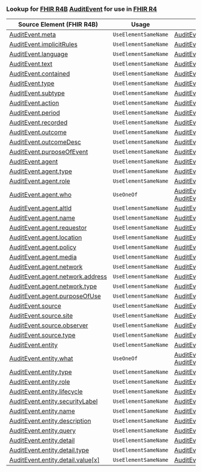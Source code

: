 ### Lookup for [FHIR R4B](https://hl7.org/fhir/R4B/) [AuditEvent](https://hl7.org/fhir/R4B/AuditEvent.html) for use in [FHIR R4](https://hl7.org/fhir/R4/)

| Source Element (FHIR R4B) | Usage | Target |
| -------------- | ----- | ------ |
| [AuditEvent.meta](https://hl7.org/fhir/R4B/AuditEvent.html#resource) | `UseElementSameName` | [AuditEvent.meta](https://hl7.org/fhir/R4/AuditEvent.html#resource) |
| [AuditEvent.implicitRules](https://hl7.org/fhir/R4B/AuditEvent.html#resource) | `UseElementSameName` | [AuditEvent.implicitRules](https://hl7.org/fhir/R4/AuditEvent.html#resource) |
| [AuditEvent.language](https://hl7.org/fhir/R4B/AuditEvent.html#resource) | `UseElementSameName` | [AuditEvent.language](https://hl7.org/fhir/R4/AuditEvent.html#resource) |
| [AuditEvent.text](https://hl7.org/fhir/R4B/AuditEvent.html#resource) | `UseElementSameName` | [AuditEvent.text](https://hl7.org/fhir/R4/AuditEvent.html#resource) |
| [AuditEvent.contained](https://hl7.org/fhir/R4B/AuditEvent.html#resource) | `UseElementSameName` | [AuditEvent.contained](https://hl7.org/fhir/R4/AuditEvent.html#resource) |
| [AuditEvent.type](https://hl7.org/fhir/R4B/AuditEvent.html#resource) | `UseElementSameName` | [AuditEvent.type](https://hl7.org/fhir/R4/AuditEvent.html#resource) |
| [AuditEvent.subtype](https://hl7.org/fhir/R4B/AuditEvent.html#resource) | `UseElementSameName` | [AuditEvent.subtype](https://hl7.org/fhir/R4/AuditEvent.html#resource) |
| [AuditEvent.action](https://hl7.org/fhir/R4B/AuditEvent.html#resource) | `UseElementSameName` | [AuditEvent.action](https://hl7.org/fhir/R4/AuditEvent.html#resource) |
| [AuditEvent.period](https://hl7.org/fhir/R4B/AuditEvent.html#resource) | `UseElementSameName` | [AuditEvent.period](https://hl7.org/fhir/R4/AuditEvent.html#resource) |
| [AuditEvent.recorded](https://hl7.org/fhir/R4B/AuditEvent.html#resource) | `UseElementSameName` | [AuditEvent.recorded](https://hl7.org/fhir/R4/AuditEvent.html#resource) |
| [AuditEvent.outcome](https://hl7.org/fhir/R4B/AuditEvent.html#resource) | `UseElementSameName` | [AuditEvent.outcome](https://hl7.org/fhir/R4/AuditEvent.html#resource) |
| [AuditEvent.outcomeDesc](https://hl7.org/fhir/R4B/AuditEvent.html#resource) | `UseElementSameName` | [AuditEvent.outcomeDesc](https://hl7.org/fhir/R4/AuditEvent.html#resource) |
| [AuditEvent.purposeOfEvent](https://hl7.org/fhir/R4B/AuditEvent.html#resource) | `UseElementSameName` | [AuditEvent.purposeOfEvent](https://hl7.org/fhir/R4/AuditEvent.html#resource) |
| [AuditEvent.agent](https://hl7.org/fhir/R4B/AuditEvent.html#resource) | `UseElementSameName` | [AuditEvent.agent](https://hl7.org/fhir/R4/AuditEvent.html#resource) |
| [AuditEvent.agent.type](https://hl7.org/fhir/R4B/AuditEvent.html#resource) | `UseElementSameName` | [AuditEvent.agent.type](https://hl7.org/fhir/R4/AuditEvent.html#resource) |
| [AuditEvent.agent.role](https://hl7.org/fhir/R4B/AuditEvent.html#resource) | `UseElementSameName` | [AuditEvent.agent.role](https://hl7.org/fhir/R4/AuditEvent.html#resource) |
| [AuditEvent.agent.who](https://hl7.org/fhir/R4B/AuditEvent.html#resource) | `UseOneOf` | [AuditEvent.agent.who](https://hl7.org/fhir/R4/AuditEvent.html#resource)<br />[AuditEvent.agent.who](https://hl7.org/fhir/R4/AuditEvent.html#resource) |
| [AuditEvent.agent.altId](https://hl7.org/fhir/R4B/AuditEvent.html#resource) | `UseElementSameName` | [AuditEvent.agent.altId](https://hl7.org/fhir/R4/AuditEvent.html#resource) |
| [AuditEvent.agent.name](https://hl7.org/fhir/R4B/AuditEvent.html#resource) | `UseElementSameName` | [AuditEvent.agent.name](https://hl7.org/fhir/R4/AuditEvent.html#resource) |
| [AuditEvent.agent.requestor](https://hl7.org/fhir/R4B/AuditEvent.html#resource) | `UseElementSameName` | [AuditEvent.agent.requestor](https://hl7.org/fhir/R4/AuditEvent.html#resource) |
| [AuditEvent.agent.location](https://hl7.org/fhir/R4B/AuditEvent.html#resource) | `UseElementSameName` | [AuditEvent.agent.location](https://hl7.org/fhir/R4/AuditEvent.html#resource) |
| [AuditEvent.agent.policy](https://hl7.org/fhir/R4B/AuditEvent.html#resource) | `UseElementSameName` | [AuditEvent.agent.policy](https://hl7.org/fhir/R4/AuditEvent.html#resource) |
| [AuditEvent.agent.media](https://hl7.org/fhir/R4B/AuditEvent.html#resource) | `UseElementSameName` | [AuditEvent.agent.media](https://hl7.org/fhir/R4/AuditEvent.html#resource) |
| [AuditEvent.agent.network](https://hl7.org/fhir/R4B/AuditEvent.html#resource) | `UseElementSameName` | [AuditEvent.agent.network](https://hl7.org/fhir/R4/AuditEvent.html#resource) |
| [AuditEvent.agent.network.address](https://hl7.org/fhir/R4B/AuditEvent.html#resource) | `UseElementSameName` | [AuditEvent.agent.network.address](https://hl7.org/fhir/R4/AuditEvent.html#resource) |
| [AuditEvent.agent.network.type](https://hl7.org/fhir/R4B/AuditEvent.html#resource) | `UseElementSameName` | [AuditEvent.agent.network.type](https://hl7.org/fhir/R4/AuditEvent.html#resource) |
| [AuditEvent.agent.purposeOfUse](https://hl7.org/fhir/R4B/AuditEvent.html#resource) | `UseElementSameName` | [AuditEvent.agent.purposeOfUse](https://hl7.org/fhir/R4/AuditEvent.html#resource) |
| [AuditEvent.source](https://hl7.org/fhir/R4B/AuditEvent.html#resource) | `UseElementSameName` | [AuditEvent.source](https://hl7.org/fhir/R4/AuditEvent.html#resource) |
| [AuditEvent.source.site](https://hl7.org/fhir/R4B/AuditEvent.html#resource) | `UseElementSameName` | [AuditEvent.source.site](https://hl7.org/fhir/R4/AuditEvent.html#resource) |
| [AuditEvent.source.observer](https://hl7.org/fhir/R4B/AuditEvent.html#resource) | `UseElementSameName` | [AuditEvent.source.observer](https://hl7.org/fhir/R4/AuditEvent.html#resource) |
| [AuditEvent.source.type](https://hl7.org/fhir/R4B/AuditEvent.html#resource) | `UseElementSameName` | [AuditEvent.source.type](https://hl7.org/fhir/R4/AuditEvent.html#resource) |
| [AuditEvent.entity](https://hl7.org/fhir/R4B/AuditEvent.html#resource) | `UseElementSameName` | [AuditEvent.entity](https://hl7.org/fhir/R4/AuditEvent.html#resource) |
| [AuditEvent.entity.what](https://hl7.org/fhir/R4B/AuditEvent.html#resource) | `UseOneOf` | [AuditEvent.entity.what](https://hl7.org/fhir/R4/AuditEvent.html#resource)<br />[AuditEvent.entity.what](https://hl7.org/fhir/R4/AuditEvent.html#resource) |
| [AuditEvent.entity.type](https://hl7.org/fhir/R4B/AuditEvent.html#resource) | `UseElementSameName` | [AuditEvent.entity.type](https://hl7.org/fhir/R4/AuditEvent.html#resource) |
| [AuditEvent.entity.role](https://hl7.org/fhir/R4B/AuditEvent.html#resource) | `UseElementSameName` | [AuditEvent.entity.role](https://hl7.org/fhir/R4/AuditEvent.html#resource) |
| [AuditEvent.entity.lifecycle](https://hl7.org/fhir/R4B/AuditEvent.html#resource) | `UseElementSameName` | [AuditEvent.entity.lifecycle](https://hl7.org/fhir/R4/AuditEvent.html#resource) |
| [AuditEvent.entity.securityLabel](https://hl7.org/fhir/R4B/AuditEvent.html#resource) | `UseElementSameName` | [AuditEvent.entity.securityLabel](https://hl7.org/fhir/R4/AuditEvent.html#resource) |
| [AuditEvent.entity.name](https://hl7.org/fhir/R4B/AuditEvent.html#resource) | `UseElementSameName` | [AuditEvent.entity.name](https://hl7.org/fhir/R4/AuditEvent.html#resource) |
| [AuditEvent.entity.description](https://hl7.org/fhir/R4B/AuditEvent.html#resource) | `UseElementSameName` | [AuditEvent.entity.description](https://hl7.org/fhir/R4/AuditEvent.html#resource) |
| [AuditEvent.entity.query](https://hl7.org/fhir/R4B/AuditEvent.html#resource) | `UseElementSameName` | [AuditEvent.entity.query](https://hl7.org/fhir/R4/AuditEvent.html#resource) |
| [AuditEvent.entity.detail](https://hl7.org/fhir/R4B/AuditEvent.html#resource) | `UseElementSameName` | [AuditEvent.entity.detail](https://hl7.org/fhir/R4/AuditEvent.html#resource) |
| [AuditEvent.entity.detail.type](https://hl7.org/fhir/R4B/AuditEvent.html#resource) | `UseElementSameName` | [AuditEvent.entity.detail.type](https://hl7.org/fhir/R4/AuditEvent.html#resource) |
| [AuditEvent.entity.detail.value[x]](https://hl7.org/fhir/R4B/AuditEvent.html#resource) | `UseElementSameName` | [AuditEvent.entity.detail.value[x]](https://hl7.org/fhir/R4/AuditEvent.html#resource) |
